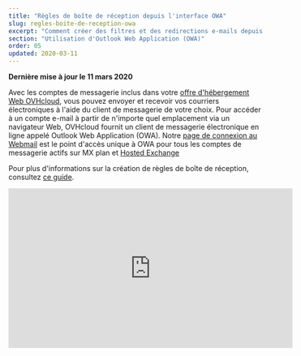 ```yaml
---
title: "Règles de boîte de réception depuis l'interface OWA"
slug: regles-boite-de-reception-owa
excerpt: "Comment créer des filtres et des redirections e-mails depuis l'interface OWA"
section: "Utilisation d'Outlook Web Application (OWA)"
order: 05
updated: 2020-03-11
---
```


**Dernière mise à jour le 11 mars 2020**

Avec les comptes de messagerie inclus dans votre [offre d'hébergement Web OVHcloud](https://www.ovhcloud.com/fr-ca/web-hosting/), vous pouvez envoyer et recevoir vos courriers électroniques à l'aide du client de messagerie de votre choix. Pour accéder à un compte e-mail à partir de n'importe quel emplacement via un navigateur Web, OVHcloud fournit un client de messagerie électronique en ligne appelé Outlook Web Application (OWA). Notre [page de connexion au Webmail](https://www.ovh.com/ca/fr/mail/) est le point d'accès unique à OWA pour tous les comptes de messagerie actifs sur MX plan et [Hosted Exchange](https://www.ovhcloud.com/fr-ca/emails/hosted-exchange/)

Pour plus d'informations sur la création de règles de boîte de réception, consultez [ce guide](https://docs.ovh.com/ca/fr/emails/regles-boite-de-reception-owa-mx-plan/).

<iframe width="560" height="315" src="https://www.youtube-nocookie.com/embed/z1D2wc7XWX4?start=48" title="YouTube video player" frameborder="0" allow="accelerometer; autoplay; clipboard-write; encrypted-media; gyroscope; picture-in-picture" allowfullscreen></iframe>
